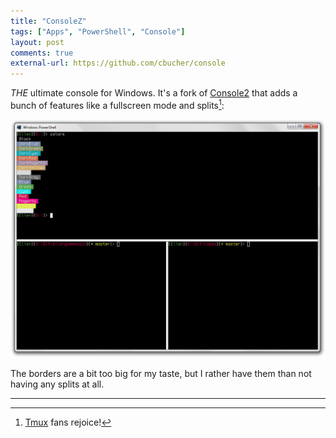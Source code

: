 ```yaml
---
title: "ConsoleZ"
tags: ["Apps", "PowerShell", "Console"]
layout: post
comments: true
external-url: https://github.com/cbucher/console
---
```


*THE* ultimate console for Windows. It's a fork of [Console2](http://sourceforge.net/projects/console/) that adds a bunch of features like a fullscreen mode and splits[^20130827-1]:

[![ConsoleZ](/images/blog/2013-08-27-consolez.png)](/images/blog/2013-08-27-consolez.png)

The borders are a bit too big for my taste, but I rather have them than not having any splits at all.

***

[^20130827-1]: [Tmux](http://tmux.sourceforge.net/) fans rejoice!
